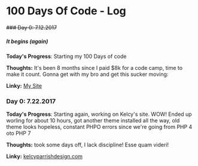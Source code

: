 # 100 Days Of Code - Log

~~### Day 0: 7.12.2017~~
##### It begins (again)

**Today's Progress**: Starting my 100 Days of code

**Thoughts:** It's been 8 months since I paid $8k for a code camp, time to make it count. Gonna get with my bro and get this sucker moving:

**Linky:** [My Site](leewarnock.io)

### Day 0: 7.22.2017

**Today's Progress**: Starting again, working on Kelcy's site. WOW! Ended up worling for about 10 hours, got another theme installed all the way, old theme looks hopeless, constant PHPO errors since we're going from PHP 4 oto PHP 7

**Thoughts:** took some days off, I lack discipline! Esse quam videri!

**Linky:** [kelcyparrishdesign.com](http://kelcyparrishdesign.com/)



